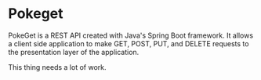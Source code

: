 # Pokeget

PokeGet is a REST API created with Java's Spring Boot framework. It allows a client side application to make GET, POST, PUT, and DELETE requests to the presentation layer of the application. 

This thing needs a lot of work.
